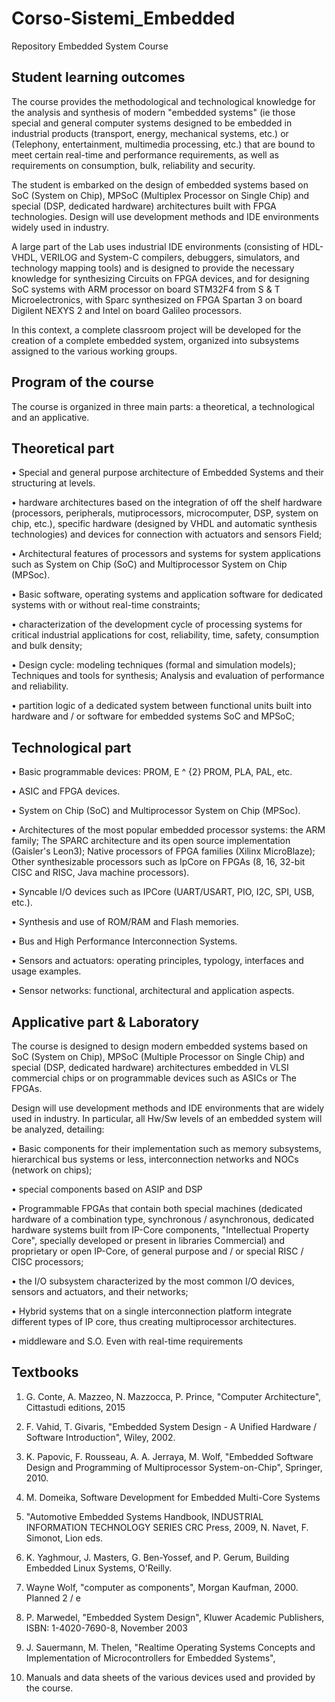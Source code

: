 # Corso-Sistemi_Embedded
Repository Embedded System Course


## Student learning outcomes
The course provides the methodological and technological knowledge for the analysis and synthesis of modern "embedded systems" (ie those special and general computer systems designed to be embedded in industrial products (transport, energy, mechanical systems, etc.) or (Telephony, entertainment, multimedia processing, etc.) that are bound to meet certain real-time and performance requirements, as well as requirements on consumption, bulk, reliability and security.

The student is embarked on the design of embedded systems based on SoC (System on Chip), MPSoC (Multiplex Processor on Single Chip) and special (DSP, dedicated hardware) architectures built with FPGA technologies. Design will use development methods and IDE environments widely used in industry.

A large part of the Lab uses industrial IDE environments (consisting of HDL-VHDL, VERILOG and System-C compilers, debuggers, simulators, and technology mapping tools) and is designed to provide the necessary knowledge for synthesizing Circuits on FPGA devices, and for designing SoC systems with ARM processor on board STM32F4 from S & T Microelectronics, with Sparc synthesized on FPGA Spartan 3 on board Digilent NEXYS 2 and Intel on board Galileo processors.

In this context, a complete classroom project will be developed for the creation of a complete embedded system, organized into subsystems assigned to the various working groups.

## Program of the course

The course is organized in three main parts: a theoretical, a technological and an applicative.

## Theoretical part

• Special and general purpose architecture of Embedded Systems and their structuring at levels.

• hardware architectures based on the integration of off the shelf  hardware (processors, peripherals, mutiprocessors, microcomputer, DSP, system on chip, etc.), specific hardware (designed by VHDL and automatic synthesis technologies) and devices for connection with actuators and sensors Field;

• Architectural features of processors and systems for system applications such as System on Chip (SoC) and Multiprocessor System on Chip (MPSoc).

• Basic software, operating systems and application software for dedicated systems with or without real-time constraints;

• characterization of the development cycle of processing systems for critical industrial applications for cost, reliability, time, safety, consumption and bulk density;

• Design cycle: modeling techniques (formal and simulation models); Techniques and tools for synthesis; Analysis and evaluation of performance and reliability.

• partition logic of a dedicated system between functional units built into hardware and / or software for embedded systems SoC and MPSoC;

## Technological part

• Basic programmable devices: PROM, E ^ {2} PROM, PLA, PAL, etc.

• ASIC and FPGA devices.

• System on Chip (SoC) and Multiprocessor System on Chip (MPSoc).

• Architectures of the most popular embedded processor systems: the ARM family; The SPARC architecture and its open source implementation (Gaisler's Leon3); Native processors of FPGA families (Xilinx MicroBlaze); Other synthesizable processors such as IpCore on FPGAs (8, 16, 32-bit CISC and RISC, Java machine processors).

• Syncable I/O devices such as IPCore (UART/USART, PIO, I2C, SPI, USB, etc.).

• Synthesis and use of ROM/RAM and Flash memories.

• Bus and High Performance Interconnection Systems.

• Sensors and actuators: operating principles, typology, interfaces and usage examples.

• Sensor networks: functional, architectural and application aspects.

## Applicative part & Laboratory

The course is designed to design modern embedded systems based on SoC (System on Chip), MPSoC (Multiple Processor on Single Chip) and special (DSP, dedicated hardware) architectures embedded in VLSI commercial chips or on programmable devices such as ASICs or The FPGAs.

Design will use development methods and IDE environments that are widely used in industry. In particular, all Hw/Sw levels of an embedded system will be analyzed, detailing:

• Basic components for their implementation such as memory subsystems, hierarchical bus systems or less, interconnection networks and NOCs (network on chips);

• special components based on ASIP and DSP

• Programmable FPGAs that contain both special machines (dedicated hardware of a combination type, synchronous / asynchronous, dedicated hardware systems built from IP-Core components, "Intellectual Property Core", specially developed or present in libraries Commercial) and proprietary or open IP-Core, of general purpose and / or special RISC / CISC processors;

• the I/O subsystem characterized by the most common I/O devices, sensors and actuators, and their networks;

• Hybrid systems that on a single interconnection platform integrate different types of IP core, thus creating multiprocessor architectures.

• middleware and S.O. Even with real-time requirements

## Textbooks

1. G. Conte, A. Mazzeo, N. Mazzocca, P. Prince, "Computer Architecture", Cittastudi editions, 2015

2. F. Vahid, T. Givaris, "Embedded System Design - A Unified Hardware / Software Introduction", Wiley, 2002.

3. K. Papovic, F. Rousseau, A. A. Jerraya, M. Wolf, "Embedded Software Design and Programming of Multiprocessor System-on-Chip", Springer, 2010.

4. M. Domeika, Software Development for Embedded Multi-Core Systems

5. "Automotive Embedded Systems Handbook, INDUSTRIAL INFORMATION TECHNOLOGY SERIES CRC Press, 2009, N. Navet, F. Simonot, Lion eds.

6. K. Yaghmour, J. Masters, G. Ben-Yossef, and P. Gerum, Building Embedded Linux Systems, O'Reilly.

7. Wayne Wolf, "computer as components", Morgan Kaufman, 2000. Planned 2 / e

8. P. Marwedel, "Embedded System Design", Kluwer Academic Publishers, ISBN: 1-4020-7690-8, November 2003

9. J. Sauermann, M. Thelen, "Realtime Operating Systems Concepts and Implementation of Microcontrollers for Embedded Systems",

10. Manuals and data sheets of the various devices used and provided by the course.


<link to programma_corso_sistemi_embedded.pdf>
